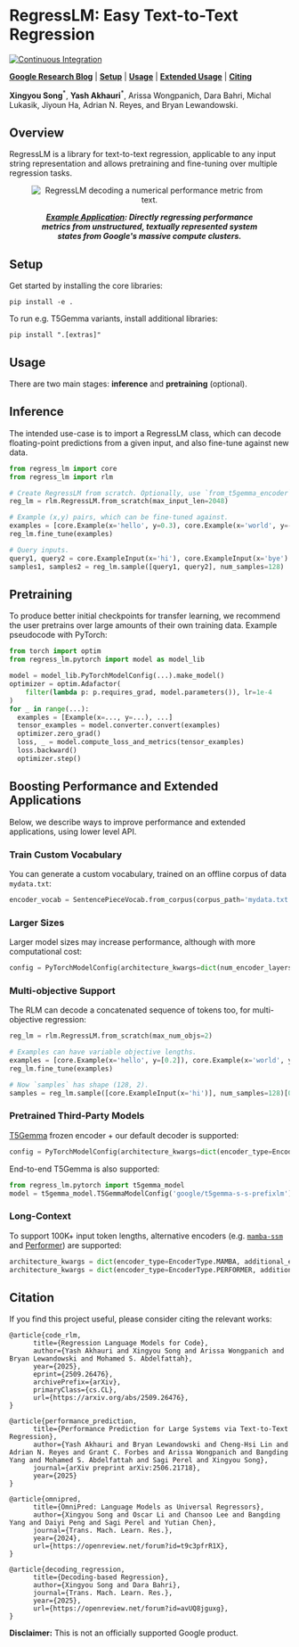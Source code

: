 # RegressLM: Easy Text-to-Text Regression
[![Continuous Integration](https://github.com/google-deepmind/regress-lm/actions/workflows/core_test.yml/badge.svg)](https://github.com/google-deepmind/regress-lm/actions?query=branch%3Amain)

  [**Google Research Blog**](https://research.google/blog/simulating-large-systems-with-regression-language-models/)
| [**Setup**](#setup)
| [**Usage**](#usage)
| [**Extended Usage**](#extended_usage)
| [**Citing**](#citing)

**Xingyou Song**<sup>\*</sup>, **Yash Akhauri**<sup>\*</sup>, Arissa
Wongpanich, Dara Bahri, Michal Lukasik, Jiyoun Ha, Adrian N. Reyes, and Bryan
Lewandowski.

## Overview
RegressLM is a library for text-to-text regression, applicable to any input
string representation and allows pretraining and fine-tuning over multiple
regression tasks.

<figure>
<p align="center" width=65%>
<img src="https://raw.githubusercontent.com/akhauriyash/figures_placeholder/refs/heads/main/teaser_rlm_compressed.gif" alt="RegressLM decoding a numerical performance metric from text."/>
  <br>
  <figcaption style="text-align: center;"><em><b><a href="https://arxiv.org/abs/2506.21718">Example Application</a>: Directly regressing performance metrics from unstructured, textually represented system states from Google's massive compute clusters.</b></em></figcaption>
</p>
</figure>

## Setup <a name="setup"></a>
Get started by installing the core libraries:

```
pip install -e .
```

To run e.g. T5Gemma variants, install additional libraries:

```
pip install ".[extras]"
```

## Usage <a name="usage"></a>
There are two main stages: **inference** and **pretraining** (optional).

## Inference
The intended use-case is to import a RegressLM class, which can decode
floating-point predictions from a given input, and also fine-tune against new
data.

```python
from regress_lm import core
from regress_lm import rlm

# Create RegressLM from scratch. Optionally, use `from_t5gemma_encoder`.
reg_lm = rlm.RegressLM.from_scratch(max_input_len=2048)

# Example (x,y) pairs, which can be fine-tuned against.
examples = [core.Example(x='hello', y=0.3), core.Example(x='world', y=-0.3)]
reg_lm.fine_tune(examples)

# Query inputs.
query1, query2 = core.ExampleInput(x='hi'), core.ExampleInput(x='bye')
samples1, samples2 = reg_lm.sample([query1, query2], num_samples=128)
```

## Pretraining
To produce better initial checkpoints for transfer learning, we recommend
the user pretrains over large amounts of their own training data. Example
pseudocode with PyTorch:

```python
from torch import optim
from regress_lm.pytorch import model as model_lib

model = model_lib.PyTorchModelConfig(...).make_model()
optimizer = optim.Adafactor(
    filter(lambda p: p.requires_grad, model.parameters()), lr=1e-4
)
for _ in range(...):
  examples = [Example(x=..., y=...), ...]
  tensor_examples = model.converter.convert(examples)
  optimizer.zero_grad()
  loss, _ = model.compute_loss_and_metrics(tensor_examples)
  loss.backward()
  optimizer.step()
```

## Boosting Performance and Extended Applications <a name="extended_usage"></a>
Below, we describe ways to improve performance and extended applications, using
lower level API.

### Train Custom Vocabulary
You can generate a custom vocabulary, trained on an offline corpus of data
`mydata.txt`:

```python
encoder_vocab = SentencePieceVocab.from_corpus(corpus_path='mydata.txt', vocab_size=1024)
```

### Larger Sizes
Larger model sizes may increase performance, although with more computational
cost:

```python
config = PyTorchModelConfig(architecture_kwargs=dict(num_encoder_layers=12, num_decoder_layers=12))
```

### Multi-objective Support
The RLM can decode a concatenated sequence of tokens too, for multi-objective
regression:

```python
reg_lm = rlm.RegressLM.from_scratch(max_num_objs=2)

# Examples can have variable objective lengths.
examples = [core.Example(x='hello', y=[0.2]), core.Example(x='world', y=[-0.2, 0.3])]
reg_lm.fine_tune(examples)

# Now `samples` has shape (128, 2).
samples = reg_lm.sample([core.ExampleInput(x='hi')], num_samples=128)[0]
```

### Pretrained Third-Party Models
[T5Gemma](https://developers.googleblog.com/en/t5gemma/) frozen encoder + our
default decoder is supported:

```python
config = PyTorchModelConfig(architecture_kwargs=dict(encoder_type=EncoderType.T5GEMMA))
```

End-to-end T5Gemma is also supported:

```python
from regress_lm.pytorch import t5gemma_model
model = t5gemma_model.T5GemmaModelConfig('google/t5gemma-s-s-prefixlm').make_model()
```

### Long-Context
To support 100K+ input token lengths, alternative encoders (e.g.
[`mamba-ssm`](https://github.com/state-spaces/mamba) and [Performer](https://research.google/blog/rethinking-attention-with-performers/)) are supported:

```python
architecture_kwargs = dict(encoder_type=EncoderType.MAMBA, additional_encoder_kwargs={'d_state': 128})
architecture_kwargs = dict(encoder_type=EncoderType.PERFORMER, additional_encoder_kwargs={'num_features': 256})
```

## Citation <a name="citing"></a>

If you find this project useful, please consider citing the relevant works:

```
@article{code_rlm,
      title={Regression Language Models for Code},
      author={Yash Akhauri and Xingyou Song and Arissa Wongpanich and Bryan Lewandowski and Mohamed S. Abdelfattah},
      year={2025},
      eprint={2509.26476},
      archivePrefix={arXiv},
      primaryClass={cs.CL},
      url={https://arxiv.org/abs/2509.26476},
}

@article{performance_prediction,
      title={Performance Prediction for Large Systems via Text-to-Text Regression},
      author={Yash Akhauri and Bryan Lewandowski and Cheng-Hsi Lin and Adrian N. Reyes and Grant C. Forbes and Arissa Wongpanich and Bangding Yang and Mohamed S. Abdelfattah and Sagi Perel and Xingyou Song},
      journal={arXiv preprint arXiv:2506.21718},
      year={2025}
}

@article{omnipred,
      title={OmniPred: Language Models as Universal Regressors},
      author={Xingyou Song and Oscar Li and Chansoo Lee and Bangding Yang and Daiyi Peng and Sagi Perel and Yutian Chen},
      journal={Trans. Mach. Learn. Res.},
      year={2024},
      url={https://openreview.net/forum?id=t9c3pfrR1X},
}

@article{decoding_regression,
      title={Decoding-based Regression},
      author={Xingyou Song and Dara Bahri},
      journal={Trans. Mach. Learn. Res.},
      year={2025},
      url={https://openreview.net/forum?id=avUQ8jguxg},
}
```

**Disclaimer:** This is not an officially supported Google product.